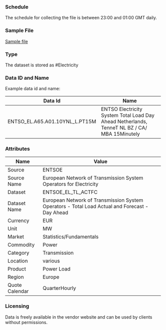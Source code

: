 ### Schedule

The schedule for collecting the file is between 23:00 and 01:00 GMT daily.

### Sample File

[Sample file](pathname:///file-samples/ENTSOE_EL_TL_DA.xml)


### Type

The dataset is stored as #Electricity

### Data ID and Name

Example data id and name:

|**Data Id**|**Name**|
|-|-|
|ENTSO_EL.A65.A01.10YNL_L.PT15M|ENTSO Electricity System Total Load Day Ahead Netherlands, TenneT NL BZ / CA/ MBA 15Minutely|

### Attributes

|Name|Value|
|-|-|
|Source|ENTSOE|
|Source Name|European Network of Transmission System Operators for Electricity|
|Dataset|ENTSOE_EL_TL_ACTFC|
|Dataset Name|European Network of Transmission System Operators - Total Load Actual and Forecast - Day Ahead|
|Currency|EUR|
|Unit|MW|
|Market|Statistics/Fundamentals|
|Commodity|Power|
|Category|Transmission|
|Location|various|
|Product|Power Load|
|Region|Europe|
|Quote Calendar|QuarterHourly|

### Licensing

Data is freely available in the vendor website and can be used by clients without permissions.